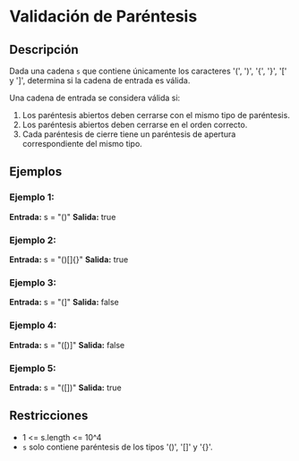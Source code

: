 # Validación de Paréntesis

## Descripción

Dada una cadena `s` que contiene únicamente los caracteres '(', ')', '{', '}', '[' y ']', determina si la cadena de entrada es válida.

Una cadena de entrada se considera válida si:

1. Los paréntesis abiertos deben cerrarse con el mismo tipo de paréntesis.
2. Los paréntesis abiertos deben cerrarse en el orden correcto.
3. Cada paréntesis de cierre tiene un paréntesis de apertura correspondiente del mismo tipo.

## Ejemplos

### Ejemplo 1:

**Entrada:** s = "()"
**Salida:** true

### Ejemplo 2:

**Entrada:** s = "()[]{}"
**Salida:** true

### Ejemplo 3:

**Entrada:** s = "(]"
**Salida:** false

### Ejemplo 4:

**Entrada:** s = "([)]"
**Salida:** false

### Ejemplo 5:

**Entrada:** s = "([])"
**Salida:** true

## Restricciones

- 1 <= s.length <= 10^4
- `s` solo contiene paréntesis de los tipos '()', '[]' y '{}'.